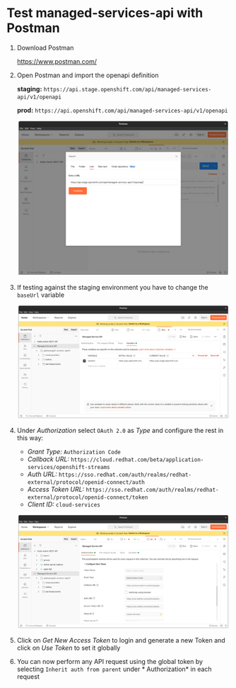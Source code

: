 # Test managed-services-api with Postman

1. Download Postman

   https://www.postman.com/

1. Open Postman and import the openapi definition

   **staging:** `https://api.stage.openshift.com/api/managed-services-api/v1/openapi`

   **prod:** `https://api.openshift.com/api/managed-services-api/v1/openapi`

   ![](./postman-import-openapi.png)

1. If testing against the staging environment you have to change the `baseUrl` variable

   ![](./postman-change-base-url.png)

1. Under *Authorization* select `OAuth 2.0` as *Type* and configure the rest in this way:

    - *Grant Type:* `Authorization Code`
    - *Callback URL:* `https://cloud.redhat.com/beta/application-services/openshift-streams`
    - *Auth URL:* `https://sso.redhat.com/auth/realms/redhat-external/protocol/openid-connect/auth`
    - *Access Token URL:* `https://sso.redhat.com/auth/realms/redhat-external/protocol/openid-connect/token`
    - *Client ID:* `cloud-services`

   ![](./postman-configure-oauth-login.png)

1. Click on *Get New Access Token* to login and generate a new Token and click on *Use Token* to set it globally

1. You can now perform any API request using the global token by selecting `Inherit auth from parent` under *
   Authorization* in each request 

